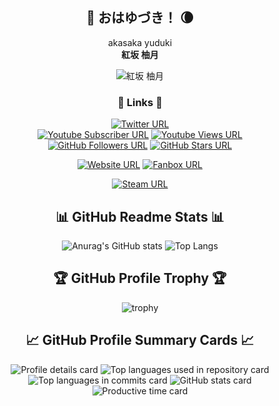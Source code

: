 <div align="center">

## 👘 おはゆづき！ 🌘
akasaka yuduki  
**紅坂 柚月**

![紅坂 柚月](https://ydk.vc/wp-content/uploads/2024/04/ba994f6ad44b114c96b27e4ffc3ccab5-768x347.png)

### 🔗 Links 🔗
[![Twitter URL][twitter-badge]][twitter]  
[![Youtube Subscriber URL][youtube-s-badge]][youtube-s]
[![Youtube Views URL][youtube-v-badge]][youtube-v]  
[![GitHub Followers URL][github-f-badge]][github-f]
[![GitHub Stars URL][github-s-badge]][github-s]

[twitter-badge]: https://img.shields.io/twitter/follow/yudukiak
[twitter]: https://twitter.com/yudukiak
[github-f-badge]: https://img.shields.io/github/followers/yudukiak
[github-f]: https://github.com/yudukiak
[github-s-badge]: https://img.shields.io/github/stars/yudukiak
[github-s]: https://github.com/yudukiak
[youtube-s-badge]: https://img.shields.io/youtube/channel/subscribers/UC6OWbG7VL_Wd2l3r0hHYjYg
[youtube-s]: https://www.youtube.com/yudukiak
[youtube-v-badge]: https://img.shields.io/youtube/channel/views/UC6OWbG7VL_Wd2l3r0hHYjYg
[youtube-v]: https://www.youtube.com/yudukiak

[![Website URL][website-thumbnail]][website]
[![Fanbox URL][fanbox-thumbnail]][fanbox]

[website-thumbnail]: https://ydk.vc/wp-content/uploads/2024/04/007aa6f0ec6815b9157c85e5070918a1-300x146.png
[website]: https://ydk.vc
[fanbox-thumbnail]: https://ydk.vc/wp-content/uploads/2024/04/711652adb3815f893e3d6a3b9fa5d23a-300x146.png
[fanbox]: https://yudukiak.fanbox.cc/

[![Steam URL][steam-thumbnail]][steam]

[steam-thumbnail]: https://ydk.vc/wp-content/uploads/2024/04/7d1f122b6328854c91baf26e858ba2e5.gif
[steam]: https://steamcommunity.com/id/yudukiak/

## 📊 GitHub Readme Stats 📊
![Anurag's GitHub stats](https://github-readme-stats.vercel.app/api?username=yudukiak&show_icons=true&theme=dracula)
![Top Langs](https://github-readme-stats.vercel.app/api/top-langs/?username=yudukiak&layout=compact&langs_count=8&theme=dracula)

## 🏆 GitHub Profile Trophy 🏆
![trophy](https://github-profile-trophy.vercel.app/?username=yudukiak&theme=dracula&margin-w=8&margin-h=8&column=3)

## 📈 GitHub Profile Summary Cards 📈
![Profile details card](http://github-profile-summary-cards.vercel.app/api/cards/profile-details?username=yudukiak&theme=dracula)
![Top languages used in repository card](http://github-profile-summary-cards.vercel.app/api/cards/repos-per-language?username=yudukiak&theme=dracula)
![Top languages in commits card](http://github-profile-summary-cards.vercel.app/api/cards/most-commit-language?username=yudukiak&theme=dracula)
![GitHub stats card](http://github-profile-summary-cards.vercel.app/api/cards/stats?username=yudukiak&theme=dracula)
![Productive time card](http://github-profile-summary-cards.vercel.app/api/cards/productive-time?username=yudukiak&theme=dracula&utcOffset=9)

</div>
